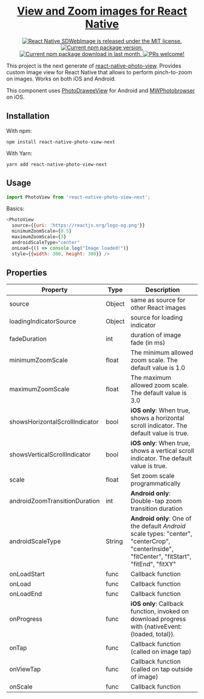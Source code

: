 <h1 align="center">
  <a href="https://github.com/thanhcuong1990/react-native-photo-view-next">
    View and Zoom images for React Native
  </a>
</h1>

<p align="center">
  <a href="https://github.com/thanhcuong1990/react-native-photo-view-next/blob/master/LICENSE">
    <img src="https://img.shields.io/badge/license-MIT-blue.svg" alt="React Native SDWebImage is released under the MIT license." />
  </a>
  <a href="https://www.npmjs.com/package/react-native-photo-view-next">
    <img src="https://badge.fury.io/js/react-native-photo-view-next.svg" alt="Current npm package version." />
  </a>
    <a href="https://npm.im/react-native-photo-view-next">
    <img src="https://img.shields.io/npm/dm/react-native-photo-view-next.svg" alt="Current npm package download in last month." />
  </a>
  <a href="https://github.com/thanhcuong1990/react-native-photo-view-next/pulls">
    <img src="https://img.shields.io/badge/PRs-welcome-brightgreen.svg" alt="PRs welcome!" />
  </a>
</p>


This project is the next generate of [react-native-photo-view](https://github.com/alwx/react-native-photo-view).
Provides custom Image view for React Native that allows to perform
pinch-to-zoom on images. Works on both iOS and Android.

This component uses [PhotoDraweeView](https://github.com/ongakuer/PhotoDraweeView) for Android and [MWPhotobrowser](https://github.com/mwaterfall/MWPhotoBrowser) on iOS.

## Installation

With npm:

```console
npm install react-native-photo-view-next
```

With Yarn:
```console
yarn add react-native-photo-view-next
```

## Usage

```javascript
import PhotoView from 'react-native-photo-view-next';
```

Basics:
```javascript
<PhotoView
  source={{uri: 'https://reactjs.org/logo-og.png'}}
  minimumZoomScale={0.5}
  maximumZoomScale={3}
  androidScaleType="center"
  onLoad={() => console.log("Image loaded!")}
  style={{width: 300, height: 300}} />
```

## Properties

| Property | Type | Description |
|-----------------|----------|--------------------------------------------------------------|
| source | Object | same as source for other React images |
| loadingIndicatorSource | Object | source for loading indicator |
| fadeDuration | int | duration of image fade (in ms) |
| minimumZoomScale | float | The minimum allowed zoom scale. The default value is 1.0 |
| maximumZoomScale | float | The maximum allowed zoom scale. The default value is 3.0 |
| showsHorizontalScrollIndicator | bool | **iOS only**: When true, shows a horizontal scroll indicator. The default value is true. |
| showsVerticalScrollIndicator | bool | **iOS only**: When true, shows a vertical scroll indicator. The default value is true. |
| scale | float | Set zoom scale programmatically |
androidZoomTransitionDuration | int | **Android only**: Double-tap zoom transition duration |
| androidScaleType | String | **Android only**: One of the default *Android* scale types: "center", "centerCrop", "centerInside", "fitCenter", "fitStart", "fitEnd", "fitXY" |
| onLoadStart | func | Callback function |
| onLoad | func | Callback function |
| onLoadEnd | func | Callback function |
| onProgress | func | **iOS only**: Callback function, invoked on download progress with {nativeEvent: {loaded, total}}. |
| onTap | func | Callback function (called on image tap) |
| onViewTap | func | Callback function (called on tap outside of image) |
| onScale | func | Callback function |
